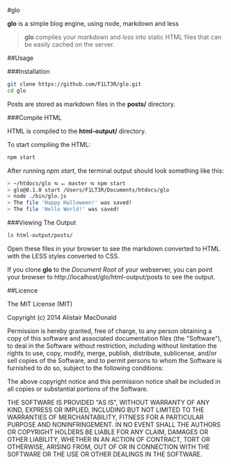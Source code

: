 #glo

**glo** is a simple blog engine, using node, markdown and less

> **glo** compiles your _markdown_ and _less_ into static HTML files that can be easily cached on the server.

##Usage

###Installation

```bash
git clone https://github.com/F1LT3R/glo.git
cd glo
```

Posts are stored as markdown files in the **posts/** directory.

###Compile HTML

HTML is compiled to the **html-output/** directory.

To start compiling the HTML:

```bash
npm start
```

After running _npm start_, the terminal output should look something like this:

```bash
> ~/htdocs/glo ⮀ ⭠ master ⮀ npm start  
> glo@0.1.0 start /Users/F1LT3R/Documents/htdocs/glo  
> node ./bin/glo.js  
> The file 'Happy Halloween!' was saved!  
> The file 'Hello World!' was saved!
```

###Viewing The Output

```bash
ls html-output/posts/
```

Open these files in your browser to see the markdown converted to HTML with the LESS styles converted to CSS.

If you clone **glo** to the _Document Root_ of your webserver, you can point your browser to http://localhost/glo/html-output/posts to see the output.

##Licence

The MIT License (MIT)

Copyright (c) 2014 Alistair MacDonald

Permission is hereby granted, free of charge, to any person obtaining a copy of this software and associated documentation files (the "Software"), to deal in the Software without restriction, including without limitation the rights to use, copy, modify, merge, publish, distribute, sublicense, and/or sell copies of the Software, and to permit persons to whom the Software is furnished to do so, subject to the following conditions:

The above copyright notice and this permission notice shall be included in all copies or substantial portions of the Software.

THE SOFTWARE IS PROVIDED "AS IS", WITHOUT WARRANTY OF ANY KIND, EXPRESS OR IMPLIED, INCLUDING BUT NOT LIMITED TO THE WARRANTIES OF MERCHANTABILITY, FITNESS FOR A PARTICULAR PURPOSE AND NONINFRINGEMENT. IN NO EVENT SHALL THE AUTHORS OR COPYRIGHT HOLDERS BE LIABLE FOR ANY CLAIM, DAMAGES OR OTHER LIABILITY, WHETHER IN AN ACTION OF CONTRACT, TORT OR OTHERWISE, ARISING FROM, OUT OF OR IN CONNECTION WITH THE SOFTWARE OR THE USE OR OTHER DEALINGS IN THE SOFTWARE.